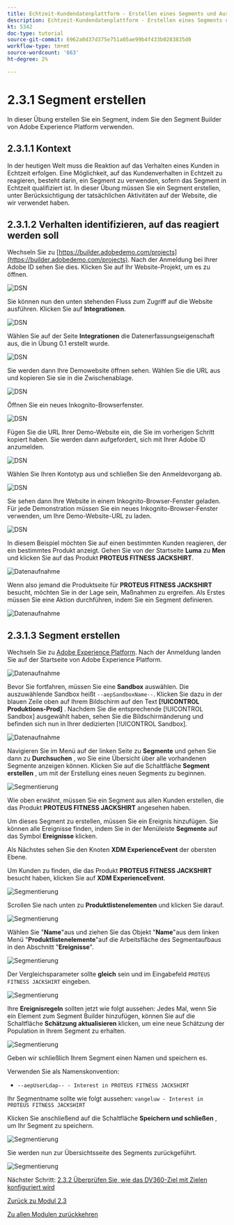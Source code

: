 ```yaml
---
title: Echtzeit-Kundendatenplattform - Erstellen eines Segments und Ausführen von Aktionen - Erstellen eines Segments
description: Echtzeit-Kundendatenplattform - Erstellen eines Segments und Ausführen von Aktionen - Erstellen eines Segments
kt: 5342
doc-type: tutorial
source-git-commit: 6962a0d37d375e751a05ae99b4f433b0283835d0
workflow-type: tm+mt
source-wordcount: '663'
ht-degree: 2%

---
```


# 2.3.1 Segment erstellen

In dieser Übung erstellen Sie ein Segment, indem Sie den Segment Builder von Adobe Experience Platform verwenden.

## 2.3.1.1 Kontext

In der heutigen Welt muss die Reaktion auf das Verhalten eines Kunden in Echtzeit erfolgen. Eine Möglichkeit, auf das Kundenverhalten in Echtzeit zu reagieren, besteht darin, ein Segment zu verwenden, sofern das Segment in Echtzeit qualifiziert ist. In dieser Übung müssen Sie ein Segment erstellen, unter Berücksichtigung der tatsächlichen Aktivitäten auf der Website, die wir verwendet haben.

## 2.3.1.2 Verhalten identifizieren, auf das reagiert werden soll

Wechseln Sie zu [https://builder.adobedemo.com/projects](https://builder.adobedemo.com/projects). Nach der Anmeldung bei Ihrer Adobe ID sehen Sie dies. Klicken Sie auf Ihr Website-Projekt, um es zu öffnen.

![DSN](./../../../modules/gettingstarted/gettingstarted/images/web8.png)

Sie können nun den unten stehenden Fluss zum Zugriff auf die Website ausführen. Klicken Sie auf **Integrationen**.

![DSN](./../../../modules/gettingstarted/gettingstarted/images/web1.png)

Wählen Sie auf der Seite **Integrationen** die Datenerfassungseigenschaft aus, die in Übung 0.1 erstellt wurde.

![DSN](./../../../modules/gettingstarted/gettingstarted/images/web2.png)

Sie werden dann Ihre Demowebsite öffnen sehen. Wählen Sie die URL aus und kopieren Sie sie in die Zwischenablage.

![DSN](./../../../modules/gettingstarted/gettingstarted/images/web3.png)

Öffnen Sie ein neues Inkognito-Browserfenster.

![DSN](./../../../modules/gettingstarted/gettingstarted/images/web4.png)

Fügen Sie die URL Ihrer Demo-Website ein, die Sie im vorherigen Schritt kopiert haben. Sie werden dann aufgefordert, sich mit Ihrer Adobe ID anzumelden.

![DSN](./../../../modules/gettingstarted/gettingstarted/images/web5.png)

Wählen Sie Ihren Kontotyp aus und schließen Sie den Anmeldevorgang ab.

![DSN](./../../../modules/gettingstarted/gettingstarted/images/web6.png)

Sie sehen dann Ihre Website in einem Inkognito-Browser-Fenster geladen. Für jede Demonstration müssen Sie ein neues Inkognito-Browser-Fenster verwenden, um Ihre Demo-Website-URL zu laden.

![DSN](./../../../modules/gettingstarted/gettingstarted/images/web7.png)

In diesem Beispiel möchten Sie auf einen bestimmten Kunden reagieren, der ein bestimmtes Produkt anzeigt.
Gehen Sie von der Startseite **Luma** zu **Men** und klicken Sie auf das Produkt **PROTEUS FITNESS JACKSHIRT**.

![Datenaufnahme](./images/homenadia.png)

Wenn also jemand die Produktseite für **PROTEUS FITNESS JACKSHIRT** besucht, möchten Sie in der Lage sein, Maßnahmen zu ergreifen. Als Erstes müssen Sie eine Aktion durchführen, indem Sie ein Segment definieren.

![Datenaufnahme](./images/homenadiapp.png)

## 2.3.1.3 Segment erstellen

Wechseln Sie zu [Adobe Experience Platform](https://experience.adobe.com/platform). Nach der Anmeldung landen Sie auf der Startseite von Adobe Experience Platform.

![Datenaufnahme](./../../../modules/datacollection/module1.2/images/home.png)

Bevor Sie fortfahren, müssen Sie eine **Sandbox** auswählen. Die auszuwählende Sandbox heißt ``--aepSandboxName--``. Klicken Sie dazu in der blauen Zeile oben auf Ihrem Bildschirm auf den Text **[!UICONTROL Produktions-Prod]** . Nachdem Sie die entsprechende [!UICONTROL Sandbox] ausgewählt haben, sehen Sie die Bildschirmänderung und befinden sich nun in Ihrer dedizierten [!UICONTROL Sandbox].

![Datenaufnahme](./../../../modules/datacollection/module1.2/images/sb1.png)

Navigieren Sie im Menü auf der linken Seite zu **Segmente** und gehen Sie dann zu **Durchsuchen** , wo Sie eine Übersicht über alle vorhandenen Segmente anzeigen können. Klicken Sie auf die Schaltfläche **Segment erstellen** , um mit der Erstellung eines neuen Segments zu beginnen.

![Segmentierung](./images/menuseg.png)

Wie oben erwähnt, müssen Sie ein Segment aus allen Kunden erstellen, die das Produkt **PROTEUS FITNESS JACKSHIRT** angesehen haben.

Um dieses Segment zu erstellen, müssen Sie ein Ereignis hinzufügen. Sie können alle Ereignisse finden, indem Sie in der Menüleiste **Segmente** auf das Symbol **Ereignisse** klicken.

Als Nächstes sehen Sie den Knoten **XDM ExperienceEvent** der obersten Ebene.

Um Kunden zu finden, die das Produkt **PROTEUS FITNESS JACKSHIRT** besucht haben, klicken Sie auf **XDM ExperienceEvent**.

![Segmentierung](./images/findee.png)

Scrollen Sie nach unten zu **Produktlistenelementen** und klicken Sie darauf.

![Segmentierung](./images/see.png)

Wählen Sie &quot;**Name**&quot;aus und ziehen Sie das Objekt &quot;**Name**&quot;aus dem linken Menü &quot;**Produktlistenelemente**&quot;auf die Arbeitsfläche des Segmentaufbaus in den Abschnitt &quot;**Ereignisse**&quot;.

![Segmentierung](./images/eewebpdtlname1.png)

Der Vergleichsparameter sollte **gleich** sein und im Eingabefeld `PROTEUS FITNESS JACKSHIRT` eingeben.

![Segmentierung](./images/pv.png)

Ihre **Ereignisregeln** sollten jetzt wie folgt aussehen: Jedes Mal, wenn Sie ein Element zum Segment Builder hinzufügen, können Sie auf die Schaltfläche **Schätzung aktualisieren** klicken, um eine neue Schätzung der Population in Ihrem Segment zu erhalten.

![Segmentierung](./images/ldap4.png)

Geben wir schließlich Ihrem Segment einen Namen und speichern es.

Verwenden Sie als Namenskonvention:

- `--aepUserLdap-- - Interest in PROTEUS FITNESS JACKSHIRT`

Ihr Segmentname sollte wie folgt aussehen:
`vangeluw - Interest in PROTEUS FITNESS JACKSHIRT`

Klicken Sie anschließend auf die Schaltfläche **Speichern und schließen** , um Ihr Segment zu speichern.

![Segmentierung](./images/segmentname.png)

Sie werden nun zur Übersichtsseite des Segments zurückgeführt.

![Segmentierung](./images/savedsegment.png)

Nächster Schritt: [2.3.2 Überprüfen Sie, wie das DV360-Ziel mit Zielen konfiguriert wird](./ex2.md)

[Zurück zu Modul 2.3](./real-time-cdp-build-a-segment-take-action.md)

[Zu allen Modulen zurückkehren](../../../overview.md)
